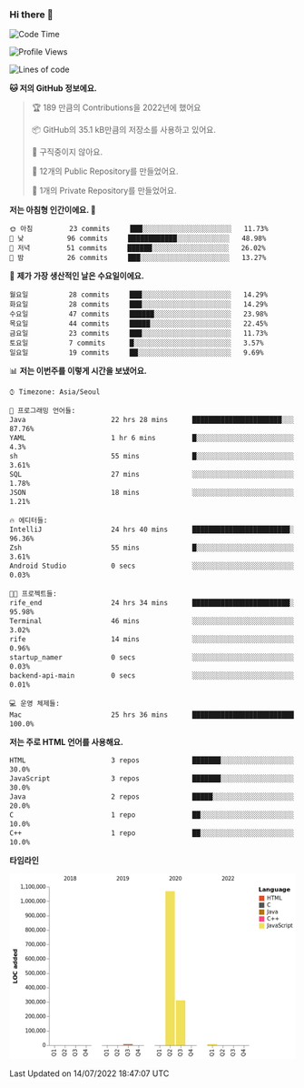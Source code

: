 ### Hi there 👋

<!--
**otm0937/otm0937** is a ✨ _special_ ✨ repository because its `README.md` (this file) appears on your GitHub profile.

Here are some ideas to get you started:

- 🔭 I’m currently working on ...
- 🌱 I’m currently learning ...
- 👯 I’m looking to collaborate on ...
- 🤔 I’m looking for help with ...
- 💬 Ask me about ...
- 📫 How to reach me: ...
- 😄 Pronouns: ...
- ⚡ Fun fact: ...
-->

  <!--START_SECTION:waka-->
![Code Time](http://img.shields.io/badge/Code%20Time-0%20secs-blue)

![Profile Views](http://img.shields.io/badge/Profile%20Views-48-blue)

![Lines of code](https://img.shields.io/badge/%EC%A0%80%EB%8A%94%20%EC%97%AC%ED%83%9C%EA%B9%8C%EC%A7%80%20-1%20Million%20%EC%A4%84%EC%9D%98%20%EC%BD%94%EB%93%9C%EB%A5%BC%20%EC%9E%91%EC%84%B1%ED%96%88%EC%96%B4%EC%9A%94.-blue)

**🐱 저의 GitHub 정보에요.** 

> 🏆 189 만큼의 Contributions을 2022년에 했어요
 > 
> 📦 GitHub의 35.1 kB만큼의 저장소를 사용하고 있어요. 
 > 
> 🚫 구직중이지 않아요.
 > 
> 📜 12개의 Public Repository를 만들었어요. 
 > 
> 🔑 1개의 Private Repository를 만들었어요. 
 > 
**저는 아침형 인간이에요. 🐤** 

```text
🌞 아침         23 commits     ███░░░░░░░░░░░░░░░░░░░░░░   11.73% 
🌆 낮　         96 commits     ████████████░░░░░░░░░░░░░   48.98% 
🌃 저녁         51 commits     ██████░░░░░░░░░░░░░░░░░░░   26.02% 
🌙 밤　         26 commits     ███░░░░░░░░░░░░░░░░░░░░░░   13.27%

```
📅 **제가 가장 생산적인 날은 수요일이에요.** 

```text
월요일          28 commits     ███░░░░░░░░░░░░░░░░░░░░░░   14.29% 
화요일          28 commits     ███░░░░░░░░░░░░░░░░░░░░░░   14.29% 
수요일          47 commits     ██████░░░░░░░░░░░░░░░░░░░   23.98% 
목요일          44 commits     █████░░░░░░░░░░░░░░░░░░░░   22.45% 
금요일          23 commits     ███░░░░░░░░░░░░░░░░░░░░░░   11.73% 
토요일          7 commits      █░░░░░░░░░░░░░░░░░░░░░░░░   3.57% 
일요일          19 commits     ██░░░░░░░░░░░░░░░░░░░░░░░   9.69%

```


📊 **저는 이번주를 이렇게 시간을 보냈어요.** 

```text
⌚︎ Timezone: Asia/Seoul

💬 프로그래밍 언어들: 
Java                     22 hrs 28 mins      ██████████████████████░░░   87.76% 
YAML                     1 hr 6 mins         █░░░░░░░░░░░░░░░░░░░░░░░░   4.3% 
sh                       55 mins             █░░░░░░░░░░░░░░░░░░░░░░░░   3.61% 
SQL                      27 mins             ░░░░░░░░░░░░░░░░░░░░░░░░░   1.78% 
JSON                     18 mins             ░░░░░░░░░░░░░░░░░░░░░░░░░   1.21%

🔥 에디터들: 
IntelliJ                 24 hrs 40 mins      ████████████████████████░   96.36% 
Zsh                      55 mins             █░░░░░░░░░░░░░░░░░░░░░░░░   3.61% 
Android Studio           0 secs              ░░░░░░░░░░░░░░░░░░░░░░░░░   0.03%

🐱‍💻 프로젝트들: 
rife_end                 24 hrs 34 mins      ████████████████████████░   95.98% 
Terminal                 46 mins             ░░░░░░░░░░░░░░░░░░░░░░░░░   3.02% 
rife                     14 mins             ░░░░░░░░░░░░░░░░░░░░░░░░░   0.96% 
startup_namer            0 secs              ░░░░░░░░░░░░░░░░░░░░░░░░░   0.03% 
backend-api-main         0 secs              ░░░░░░░░░░░░░░░░░░░░░░░░░   0.01%

💻 운영 체제들: 
Mac                      25 hrs 36 mins      █████████████████████████   100.0%

```

**저는 주로 HTML 언어를 사용해요.** 

```text
HTML                     3 repos             ███████░░░░░░░░░░░░░░░░░░   30.0% 
JavaScript               3 repos             ███████░░░░░░░░░░░░░░░░░░   30.0% 
Java                     2 repos             █████░░░░░░░░░░░░░░░░░░░░   20.0% 
C                        1 repo              ██░░░░░░░░░░░░░░░░░░░░░░░   10.0% 
C++                      1 repo              ██░░░░░░░░░░░░░░░░░░░░░░░   10.0%

```


**타임라인**

![Chart not found](https://raw.githubusercontent.com/otm0937/otm0937/main/charts/bar_graph.png) 


 Last Updated on 14/07/2022 18:47:07 UTC
<!--END_SECTION:waka-->
